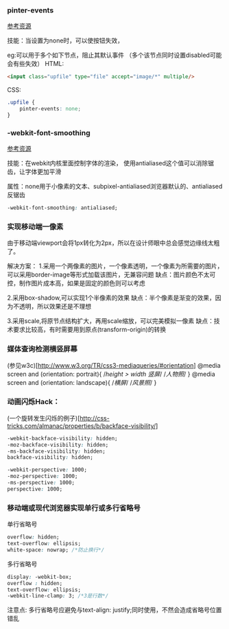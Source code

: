 ### pinter-events 
<a href="https://developer.mozilla.org/en-US/docs/Web/CSS/pointer-events" target="_blank">参考资源</a>

技能：当设置为none时，可以使按钮失效，

eg:可以用于多个如下节点，阻止其默认事件
（多个该节点同时设置disabled可能会有些失效）
HTML:
```html
<input class="upfile" type="file" accept="image/*" multiple/>
```
CSS:
```css
.upfile {
    pinter-events: none;
}
```


### -webkit-font-smoothing 
<a href="https://developer.mozilla.org/zh-CN/docs/Web/CSS/font-smooth" target="_blank">参考资源</a>

技能：在webkit内核里面控制字体的渲染，
使用antialiased这个值可以消除锯齿，让字体更加平滑

属性：none用于小像素的文本、subpixel-antialiased浏览器默认的、antialiased反锯齿

```css
-webkit-font-smoothing: antialiased;
```

### 实现移动端一像素
由于移动端viewport会将1px转化为2px，所以在设计师眼中总会感觉边缘线太粗了。

解决方案：
1.采用一个两像素的图片，一个像素透明，一个像素为所需要的图片，
可以采用border-image等形式加载该图片，无兼容问题
缺点：图片颜色不太可控，制作图片成本高，如果是固定的颜色则可以考虑

2.采用box-shadow,可以实现1个半像素的效果
缺点：半个像素是渐变的效果，因为不透明，所以效果还是不理想

3.采用scale,将原节点结构扩大，再用scale缩放，可以完美模拟一像素
缺点：技术要求比较高，有时需要用到原点(transform-origin)的转换


### 媒体查询检测横竖屏幕
(参见w3c)[http://www.w3.org/TR/css3-mediaqueries/#orientation]
@media screen and (orientation: portrait){
/*height > width 竖屏*/
/*人物照*/
} 
@media screen and (orientation: landscape){
/*横屏*/
/*风景照*/
}

### 动画闪烁Hack：
(一个旋转发生闪烁的例子)[http://css-tricks.com/almanac/properties/b/backface-visibility/]

```css
-webkit-backface-visibility: hidden;
-moz-backface-visibility: hidden;
-ms-backface-visibility: hidden;
backface-visibility: hidden;

-webkit-perspective: 1000;
-moz-perspective: 1000;
-ms-perspective: 1000;
perspective: 1000;
```

### 移动端或现代浏览器实现单行或多行省略号

单行省略号

```css
overflow: hidden;
text-overflow: ellipsis;
white-space: nowrap; /*防止换行*/
```

多行省略号

```css
display: -webkit-box;
overflow : hidden;
text-overflow: ellipsis;
-webkit-line-clamp: 3; /*3是行数*/
```

注意点: 
多行省略号应避免与text-align: justify;同时使用，不然会造成省略号位置错乱
